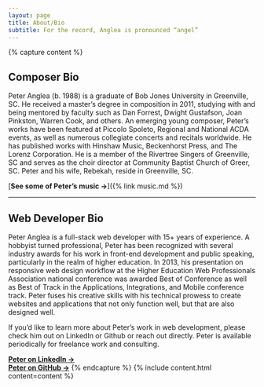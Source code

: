 ```yaml
---
layout: page
title: About/Bio
subtitle: For the record, Anglea is pronounced “angel”
---
```


{% capture content %}

## Composer Bio

Peter Anglea (b. 1988) is a graduate of Bob Jones University in Greenville, SC. He received a master’s degree in composition in 2011, studying with and being mentored by faculty such as Dan Forrest, Dwight Gustafson, Joan Pinkston, Warren Cook, and others. An emerging young composer, Peter’s works have been featured at Piccolo Spoleto, Regional and National ACDA events, as well as numerous collegiate concerts and recitals worldwide. He has published works with Hinshaw Music, Beckenhorst Press, and The Lorenz Corporation. He is a member of the Rivertree Singers of Greenville, SC and serves as the choir director at Community Baptist Church of Greer, SC. Peter and his wife, Rebekah, reside in Greenville, SC.

[**See some of Peter’s music &rarr;**]({% link music.md %})

* * *

## Web Developer Bio

Peter Anglea is a full-stack web developer with 15+ years of experience. A hobbyist turned professional, Peter has been recognized with several industry awards for his work in front-end development and public speaking, particularly in the realm of higher education. In 2013, his presentation on responsive web design workflow at the Higher Education Web Professionals Association national conference was awarded Best of Conference as well as Best of Track in the Applications, Integrations, and Mobile conference track. Peter fuses his creative skills with his technical prowess to create websites and applications that not only function well, but that are also designed well.

If you’d like to learn more about Peter’s work in web development, please check him out on LinkedIn or Github or reach out directly. Peter is available periodically for freelance work and consulting.

[**Peter on LinkedIn &rarr;**](https://www.linkedin.com/in/peteranglea)  
[**Peter on GitHub &rarr;**](https://github.com/peteranglea)
{% endcapture %}
{% include content.html content=content %}